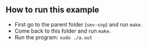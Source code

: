 ## How to run this example
- First go to the parent folder (`sev-snp`) and run `make`.
- Come back to this folder and run `make`.
- Run the program: `sudo ./a.out`